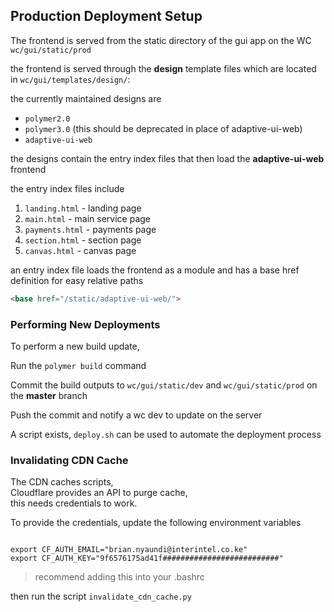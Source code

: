 ## Production Deployment Setup

The frontend is served from the static directory of the gui app on the WC `wc/gui/static/prod`

the frontend is served through the **design** template files which are located in `wc/gui/templates/design/`:

the currently maintained designs are

- `polymer2.0`
- `polymer3.0` (this should be deprecated in place of adaptive-ui-web)  
- `adaptive-ui-web`

the designs contain the entry index files that then load the **adaptive-ui-web** frontend 

the entry index files include 

1. `landing.html` - landing page
2. `main.html` - main service page
3. `payments.html` - payments page
4. `section.html` - section page
5. `canvas.html` - canvas page


an entry index file loads the frontend as a module and has a base href definition for easy relative paths
 
```html
<base href="/static/adaptive-ui-web/">

```
 
### Performing New Deployments
To perform a new build update, 

Run the `polymer build` command 

Commit the build outputs to `wc/gui/static/dev` and `wc/gui/static/prod` on the **master** branch

Push the commit and notify a wc dev to update on the server

A script exists, `deploy.sh` can be used to automate the deployment process


### Invalidating CDN Cache

The CDN caches scripts,  
Cloudflare provides an API to purge cache,   
this needs credentials to work.  

To provide the credentials, update the following environment variables
```

export CF_AUTH_EMAIL="brian.nyaundi@interintel.co.ke"
export CF_AUTH_KEY="9f6576175ad41f##########################"
```
> recommend adding this into your .bashrc 

then run the script `invalidate_cdn_cache.py`
